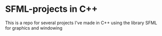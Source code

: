 # SFML-projects in C++

This is a repo for several projects I've made in C++ using the library SFML for graphics and windowing
